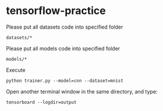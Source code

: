 # tensorflow-practice

Please put all datasets code into specified folder
```
datasets/*
```

Please put all models code into specified folder
```
models/*
```

Execute
```
python trainer.py --model=cnn --dataset=mnist
```

Open another terminal window in the same directory, and type:
```
tensorboard --logdir=output
```
